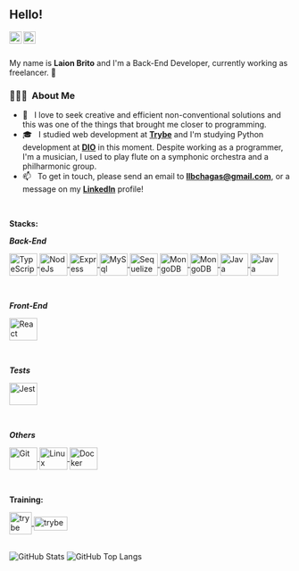 ## Hello! </h2>

<a href="https://www.linkedin.com/in/laion-brito/">
  <img align="left" alt="Laion's Linkdein" width="22px" src="https://cdn.jsdelivr.net/npm/simple-icons@v3/icons/linkedin.svg" />
</a>
<a href="https://github.com/CMScofield7">
  <img align="left" alt="Laion's Github" width="22px" src="https://cdn.jsdelivr.net/npm/simple-icons@v3/icons/github.svg" />
</a>
<br>
<br>

  My name is <strong>Laion Brito</strong> and I'm a Back-End Developer, currently working as freelancer. :rocket:
 

<h3> 👨🏻‍💻 &nbsp;About Me </h3>

- 🤔 &nbsp; I love to seek creative and efficient non-conventional solutions and this was one of the things that brought me closer to programming.
- 🎓 &nbsp; I studied web development at **[Trybe](https://www.betrybe.com/)** and I'm studying Python development at **[DIO](https://www.dio.me/)** in this moment. Despite working as a programmer, I'm a musician, I used to play flute on a symphonic orchestra and a philharmonic group.
- 📫 &nbsp; To get in touch, please send an email to <strong>llbchagas@gmail.com</strong>, or a message on my **[LinkedIn](https://www.linkedin.com/in/laion-brito/)** profile!
<br>

**Stacks:**

***Back-End***
<p align="left">
  <a href="https://www.typescriptlang.org/">
    <img align="center" alt="TypeScript" height="40" width="50" src="https://cdn.jsdelivr.net/gh/devicons/devicon/icons/typescript/typescript-original.svg">
  </a>
  <a href="https://nodejs.org/en/">
    <img align="center" alt="NodeJs" height="40" width="50" src="https://cdn.jsdelivr.net/gh/devicons/devicon/icons/nodejs/nodejs-original.svg">
  </a>
  <a href="http://expressjs.com/">
    <img align="center" alt="Express" height="40" width="50" src="https://cdn.jsdelivr.net/gh/devicons/devicon/icons/express/express-original.svg">
  </a>
  <a href="https://www.mysql.com/">
    <img align="center" alt="MySql" height="40" width="50" src="https://cdn.jsdelivr.net/gh/devicons/devicon/icons/mysql/mysql-original-wordmark.svg">
  </a>
  <a href="https://sequelize.org/">
    <img align="center" alt="Sequelize" height="40" width="50" src="https://cdn.jsdelivr.net/gh/devicons/devicon/icons/sequelize/sequelize-plain-wordmark.svg">
  </a>
  <a href="https://www.mongodb.com/">
    <img align="center" alt="MongoDB" height="40" width="50" src="https://cdn.jsdelivr.net/gh/devicons/devicon/icons/mongodb/mongodb-plain-wordmark.svg">
  </a>
  <a href="https://nestjs.com/">
    <img align="center" alt="MongoDB" height="40" width="50" src="https://cdn.jsdelivr.net/gh/devicons/devicon/icons/nestjs/nestjs-plain-wordmark.svg">
  </a>
  <a href="https://www.python.org/">
    <img align="center" alt="Java" height="40" width="50" src="https://cdn.jsdelivr.net/gh/devicons/devicon/icons/python/python-original-wordmark.svg">
  </a>
  <a href="https://www.djangoproject.com/">
    <img align="center" alt="Java" height="40" width="50" src="https://cdn.jsdelivr.net/gh/devicons/devicon/icons/django/django-plain-wordmark.svg">
  </a>
</p>
<br>

***Front-End***
<p align="left">
  <a href="https://reactjs.org/">
    <img align="center" alt="React" height="40" width="50" src="https://cdn.jsdelivr.net/gh/devicons/devicon/icons/react/react-original-wordmark.svg">
  </a>
</p>
<br>

***Tests***
<p align="left">
  <a href="https://jestjs.io/">
    <img align="center" alt="Jest" height="40" width="50" src="https://cdn.jsdelivr.net/gh/devicons/devicon/icons/jest/jest-plain.svg">
  </a>
</p>
<br>

***Others***
<p align="left">
  <a href="https://git-scm.com/">
    <img align="center" alt="Git" height="40" width="50" src="https://cdn.jsdelivr.net/gh/devicons/devicon/icons/git/git-original.svg">
  </a>
  <a href="https://en.wikipedia.org/wiki/Linux">
    <img align="center" alt="Linux" height="40" width="50" src="https://cdn.jsdelivr.net/gh/devicons/devicon/icons/linux/linux-original.svg">
  </a>
  <a href="https://www.docker.com/">
    <img align="center" alt="Docker" height="40" width="50" src="https://cdn.jsdelivr.net/gh/devicons/devicon/icons/docker/docker-plain-wordmark.svg">
  </a>
</p>
<br>

**Training:**  

<p align="left">
  <a href="https://www.betrybe.com/">
    <img align="center" src="https://res.cloudinary.com/practicaldev/image/fetch/s--Eg8INSNe--/c_fill,f_auto,fl_progressive,h_320,q_auto,w_320/https://dev-to-uploads.s3.amazonaws.com/uploads/organization/profile_image/5302/26258239-4ac6-4d28-b94c-ba6d3f9eabc2.png" alt="trybe" width="40" height="40"/> 
  </a>
  <a href="https://www.dio.me/users/llbchagas">
    <img align="center" src="https://hermes.digitalinnovation.one/assets/diome/logo.png" alt="trybe" width="60" height="25"/> 
  </a>
</p>
<br>

<div>
  <img alt="GitHub Stats" src="https://github-readme-stats.vercel.app/api?username=CMScofield7&theme=transparent&hide=contribs&hide_border=true"/>
  <img alt="GitHub Top Langs" src="https://github-readme-stats.vercel.app/api/top-langs/?username=CMScofield7&langs_count=6&layout=compact&theme=transparent&hide_border=true"/>
</div>
<br>

<!--
Twitter tag:
<a href="https://twitter.com/ajaykhalsa_ak">
  <img align="left" alt="Ajay's Twitter" width="22px" src="https://cdn.jsdelivr.net/npm/simple-icons@v3/icons/twitter.svg" />
</a>
About mes:
- 💼 &nbsp; Working as a Business Development Associate at VirtuBox InfoTech Private Limited.
- 🔭 I’m currently working on ...
- 🌱 I’m currently learning ...
- 💬 Ask me about ...
-->
